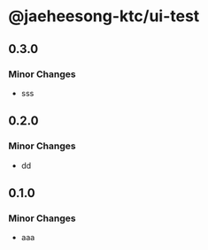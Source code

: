 # @jaeheesong-ktc/ui-test

## 0.3.0

### Minor Changes

- sss

## 0.2.0

### Minor Changes

- dd

## 0.1.0

### Minor Changes

- aaa
